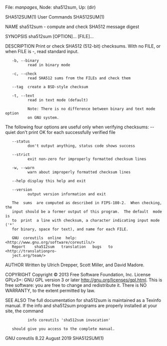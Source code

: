 File: *manpages*,  Node: sha512sum,  Up: (dir)

SHA512SUM(1)                     User Commands                    SHA512SUM(1)



NAME
       sha512sum - compute and check SHA512 message digest

SYNOPSIS
       sha512sum [OPTION]... [FILE]...

DESCRIPTION
       Print  or check SHA512 (512-bit) checksums.  With no FILE, or when FILE
       is -, read standard input.

       -b, --binary
              read in binary mode

       -c, --check
              read SHA512 sums from the FILEs and check them

       --tag  create a BSD-style checksum

       -t, --text
              read in text mode (default)

              Note: There is no difference between binary and text mode option
              on GNU system.

   The following four options are useful only when verifying checksums:
       --quiet
              don't print OK for each successfully verified file

       --status
              don't output anything, status code shows success

       --strict
              exit non-zero for improperly formatted checksum lines

       -w, --warn
              warn about improperly formatted checksum lines

       --help display this help and exit

       --version
              output version information and exit

       The  sums  are computed as described in FIPS-180-2.  When checking, the
       input should be a former output of this program.  The default  mode  is
       to  print  a line with checksum, a character indicating input mode ('*'
       for binary, space for text), and name for each FILE.

       GNU  coreutils  online  help:  <http://www.gnu.org/software/coreutils/>
       Report    sha512sum   translation   bugs   to   <http://translationpro‐
       ject.org/team/>

AUTHOR
       Written by Ulrich Drepper, Scott Miller, and David Madore.

COPYRIGHT
       Copyright © 2013 Free Software Foundation, Inc.   License  GPLv3+:  GNU
       GPL version 3 or later <http://gnu.org/licenses/gpl.html>.
       This  is  free  software:  you  are free to change and redistribute it.
       There is NO WARRANTY, to the extent permitted by law.

SEE ALSO
       The full documentation for sha512sum is maintained as a Texinfo manual.
       If the info and sha512sum programs are properly installed at your site,
       the command

              info coreutils 'sha512sum invocation'

       should give you access to the complete manual.



GNU coreutils 8.22                August 2019                     SHA512SUM(1)
